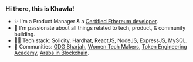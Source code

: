 ### Hi there, this is Khawla! 

- ✨ I'm a Product Manager & a [Certified Ethereum developer](https://courses.consensys.net/certificates/lmg4nbqwrk).
- 🌱 I'm passionate about all things related to tech, product, & community building.
- 👩‍💻 Tech stack: Solidity, Hardhat, ReactJS, NodeJS, ExpressJS, MySQL.
- 👯 Communities: [GDG Sharjah](https://gdg.community.dev/gdg-sharjah/), [Women Tech Makers](https://developers.google.com/womentechmakers), [Token Engineering Academy](https://tokenengineering.net/), [Arabs in Blockchain](https://www.arabsinblockchain.com/).

#
<!--
**khawlahssn/khawlahssn** is a ✨ _special_ ✨ repository because its `README.md` (this file) appears on your GitHub profile.

Here are some ideas to get you started:

- 🔭 I’m currently working on ...
- 🌱 I’m currently learning ...
- 👯 I’m looking to collaborate on ...
- 🤔 I’m looking for help with ...
- 💬 Ask me about ...
- 📫 How to reach me: ...
- 😄 Pronouns: ...
- ⚡ Fun fact: ...
-->
